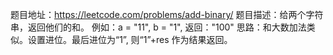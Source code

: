 题目地址：https://leetcode.com/problems/add-binary/
题目描述：给两个字符串，返回他们的和。
例如：a = "11", b = "1", 返回："100"
思路：和大数加法类似。设置进位。最后进位为“1”, 则“1”+res 作为结果返回。
